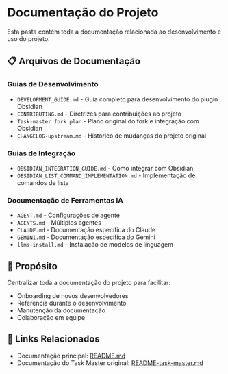 # Documentação do Projeto

Esta pasta contém toda a documentação relacionada ao desenvolvimento e uso do projeto.

## 📋 Arquivos de Documentação

### Guias de Desenvolvimento
- `DEVELOPMENT_GUIDE.md` - Guia completo para desenvolvimento do plugin Obsidian
- `CONTRIBUTING.md` - Diretrizes para contribuições ao projeto
- `Task-master fork plan` - Plano original do fork e integração com Obsidian
- `CHANGELOG-upstream.md` - Histórico de mudanças do projeto original

### Guias de Integração
- `OBSIDIAN_INTEGRATION_GUIDE.md` - Como integrar com Obsidian
- `OBSIDIAN_LIST_COMMAND_IMPLEMENTATION.md` - Implementação de comandos de lista

### Documentação de Ferramentas IA
- `AGENT.md` - Configurações de agente
- `AGENTS.md` - Múltiplos agentes
- `CLAUDE.md` - Documentação específica do Claude
- `GEMINI.md` - Documentação específica do Gemini
- `llms-install.md` - Instalação de modelos de linguagem

## 🎯 Propósito

Centralizar toda a documentação do projeto para facilitar:
- Onboarding de novos desenvolvedores
- Referência durante o desenvolvimento
- Manutenção da documentação
- Colaboração em equipe

## 🔗 Links Relacionados

- Documentação principal: [README.md](../README.md)
- Documentação do Task Master original: [README-task-master.md](../README-task-master.md)
